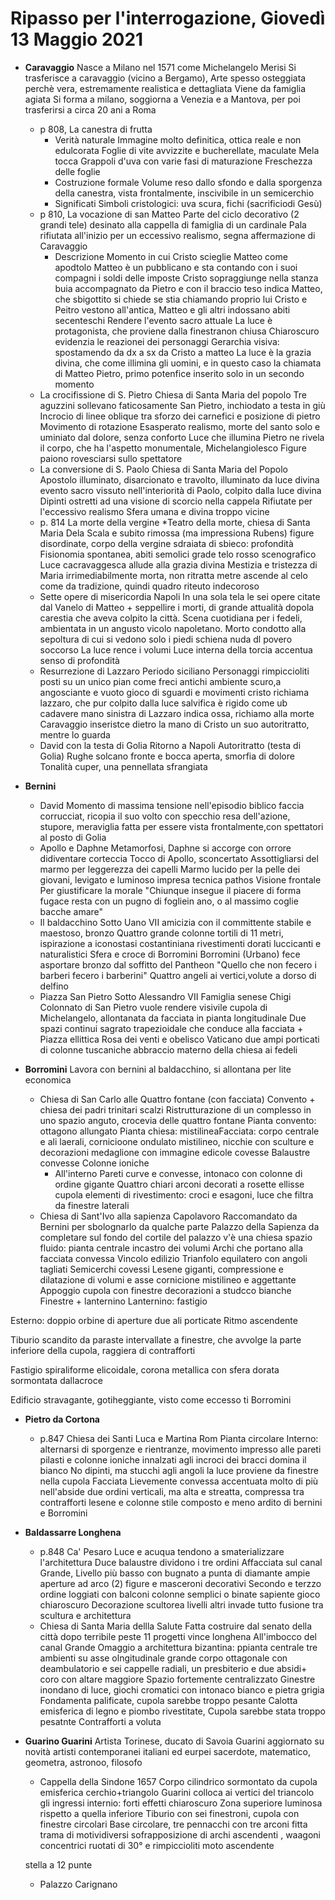 # Ripasso per l'interrogazione, Giovedì 13 Maggio 2021
* **Caravaggio**
Nasce a Milano nel 1571 come Michelangelo Merisi
Si trasferisce a caravaggio (vicino a Bergamo), 
Arte spesso osteggiata perchè vera, estremamente realistica e dettagliata
Viene da famiglia agiata
Si forma a milano, soggiorna a Venezia e a Mantova, per poi trasferirsi a circa 20 ani a Roma
	* p 808, La canestra di frutta
		* Verità naturale
		Immagine molto definitica, ottica reale e non edulcorata
		Foglie di vite avvizzite e bucherellate, maculate
		Mela tocca
		Grappoli d'uva con varie fasi di maturazione
		Freschezza delle foglie
		* Costruzione formale
		 Volume reso dallo sfondo e dalla sporgenza della canestra, vista frontalmente, inscivibile in un semicerchio
		 * Significati
		 Simboli cristologici: uva scura, fichi (sacrificiodi Gesù)
	* p 810, La vocazione di san Matteo
	Parte del ciclo decorativo (2 grandi tele) desinato alla cappella di famiglia di un cardinale
	Pala rifiutata all'inizio per un eccessivo realismo, segna affermazione di Caravaggio
		* Descrizione 
		Momento in cui Cristo scieglie Matteo come apodtolo
		Matteo è un pubblicano e sta contando con i suoi compagni i soldi delle imposte
		Cristo sopraggiunge nella stanza buia accompagnato da Pietro e con il braccio teso indica Matteo, che sbigottito si chiede se stia chiamando proprio lui
		Cristo e Peitro vestono all'antica, Matteo e gli altri indossano abiti secenteschi
		Rendere l'evento sacro attuale
		La luce è protagonista, che proviene dalla finestranon chiusa 
		Chiaroscuro evidenzia le reazionei dei personaggi
		Gerarchia visiva: spostamendo da dx a sx da Cristo a matteo
		La luce è la grazia divina, che come illimina gli uomini, e in questo caso la chiamata di Matteo
		Pietro, primo potenfice inserito solo in un secondo momento
	* La crocifissione di S. Pietro
	 Chiesa di Santa Maria del popolo
	 Tre aguzzini sollevano faticosamente San Pietro, inchiodato a testa in giù
	 Incrocio di linee oblique tra sforzo dei carnefici e posizione di pietro
	Movimento di rotazione
	Esasperato realismo, morte del santo solo e uminiato dal dolore, senza  conforto
	Luce che illumina Pietro ne rivela il corpo, che ha l'aspetto monumentale, Michelangiolesco
	Figure paiono rovesciarsi sullo spettatore
	* La conversione di S. Paolo
	Chiesa di Santa Maria del Popolo
	Apostolo illuminato, disarcionato e travolto, illuminato da luce divina
	evento sacro vissuto nell'interiorità di Paolo, colpito dalla luce divina
	Dipinti ostretti ad una visione di scorcio nella cappela
	Rifiutate per l'eccessivo realismo
	Sfera umana e divina troppo vicine
	* p. 814 La morte della vergine
	*Teatro della morte, chiesa di Santa Maria Dela Scala e subito rimossa (ma impressiona Rubens)
	figure disordinate, corpo della vergine sdraiata di sbieco: profondità 
	Fisionomia spontanea, abiti  semolici
	grade telo rosso scenografico
	Luce cacravaggesca allude alla grazia divina
Mestizia e tristezza di Maria irrimediabilmente morta, non ritratta metre ascende al celo come da tradizione, quindi quadro riteuto indecoroso
	* Sette opere di misericordia
   Napoli
   In una sola tela le sei opere citate dal Vanelo di Matteo + seppellire i morti, di grande attualità dopola carestia che aveva colpito la città.
   Scena cuotidiana per i fedeli, ambientata in un angusto vicolo napoletano.
Morto condotto alla sepoltura di cui si vedono solo i piedi
schiena nuda dl povero soccorso 
La luce rence i volumi 
Luce interna della torcia accentua senso di profondità
	* Resurrezione di Lazzaro
	 Periodo siciliano
	 Personaggi rimpiccioliti
	 posti su un unico pian come freci antichi
	 ambiente scuro,a angosciante e vuoto
	 gioco di sguardi e movimenti
	 cristo richiama lazzaro, che pur colpito dalla luce salvifica è rigido come ub cadavere
	 mano sinistra di Lazzaro indica ossa, richiamo alla morte
	 Caravaggio inseristce dietro la mano di Cristo un suo autoritratto, mentre lo guarda
	* David con la testa di Golia
	Ritorno a Napoli
	Autoritratto (testa di Golia)
	Rughe solcano fronte e bocca aperta, smorfia di dolore
	Tonalità cuper, una pennellata sfrangiata
* **Bernini**
	* David
	Momento di massima tensione nell'episodio biblico
	faccia  corrucciat, ricopia il suo volto con specchio
	resa dell'azione, stupore, meraviglia
	fatta per essere vista frontalmente,con spettatori al posto di Golia
	* Apollo e Daphne
	Metamorfosi, Daphne si accorge con orrore didiventare corteccia
	Tocco di Apollo, sconcertato
	Assottigliarsi del marmo per leggerezza dei capelli
	Marmo lucido per la pelle dei giovani, levigato e luminoso
	impresa tecnica
	pathos
	Visione frontale
	Per giustificare la morale "Chiunque insegue il piacere di forma fugace resta con un pugno di fogliein ano, o al massimo coglie bacche amare"
	* Il baldacchino
	Sotto Uano VII
	amicizia con il committente
	stabile e maestoso, bronzo
	Quattro grande colonne tortili di 11 metri, ispirazione a iconostasi costantiniana
	rivestimenti dorati luccicanti e naturalistici
	Sfera e croce di Borromini
	Borromini (Urbano) fece asportare bronzo dal soffitto del Pantheon
	"Quello che non fecero i barberi fecero i barberini"
	Quattro angeli ai vertici,volute a dorso di delfino
	* Piazza San Pietro
	Sotto Alessandro VII
	Famiglia senese Chigi
	Colonnato di San Pietro
	vuole rendere visivile cupola di Michelangelo, allontanata da facciata in pianta longitudinale
	Due spazi continui
	sagrato trapezioidale che conduce alla facciata + Piazza  ellittica
	Rosa dei venti e obelisco Vaticano
	due ampi porticati di colonne tuscaniche
	abbraccio materno della chiesa ai fedeli 
* **Borromini**
Lavora con bernini al baldacchino, si allontana per lite economica

	* Chiesa di San Carlo alle Quattro fontane (con facciata)
	Convento + chiesa dei padri trinitari scalzi
	Ristrutturazione di un complesso in uno spazio anguto, crocevia delle quattro fontane
	Pianta convento: ottagono allungato
	Pianta chiesa: mistilineaFacciata: corpo centrale e ali laerali, cornicioone ondulato mistilineo, nicchie con sculture e decorazioni
	medaglione con immagine
edicole covesse
Balaustre convesse
Colonne ioniche
		* All'interno
		Pareti curve e convesse, intonaco con colonne di ordine gigante
		Quattro chiari arconi decorati a rosette ellisse cupola 
		elementi di rivestimento: croci e esagoni, luce che filtra da finestre laterali
	* Chiesa di Sant'Ivo alla sapienza
	Capolavoro
	Raccomandato da Bernini per sbolognarlo da qualche parte
Palazzo della Sapienza da completare
sul fondo del cortile del palazzo v'è una chiesa
spazio fluido: pianta centrale
incastro dei volumi
Archi  che portano alla facciata convessa
Vincolo edilizio
Trianfolo equilatero con angoli tagliati
Semicerchi covessi
Lesene giganti, compressione e dilatazione di volumi e asse
cornicione mistilineo e aggettante
Appoggio cupola con finestre
decorazioni a studcco bianche
Finestre + lanternino
Lanternino: fastigio

Esterno: doppio orbine di aperture
due ali porticate
Ritmo ascendente

Tiburio  scandito da paraste intervallate a finestre, che avvolge la parte inferiore della cupola, raggiera di contrafforti

Fastigio spiraliforme elicoidale, corona metallica con sfera dorata sormontata dallacroce

Edificio stravagante, gotiheggiante, visto come eccesso ti Borromini
* **Pietro da Cortona**
	* p.847 Chiesa dei Santi Luca e Martina
	Rom
	Pianta circolare
	Interno: alternarsi di sporgenze e rientranze, movimento impresso alle pareti
	pilasti e colonne ioniche innalzati agli incroci dei bracci
	domina il bianco
	No dipinti, ma stucchi agli angoli 
	la luce proviene da finestre nella cupola
	Facciata
	Lievemente convessa
	accentuata molto di più nell'abside
	due ordini verticali, ma alta e streatta, compressa tra contrafforti
	lesene e colonne
	stile composto e meno ardito di bernini e Borromini
* **Baldassarre Longhena**
	* p.848 Ca' Pesaro
	Luce e acuqua tendono a smaterializzare l'architettura
	Duce balaustre dividono i tre ordini
	Affacciata sul canal Grande,
	Livello più basso con bugnato
	a punta di diamante
	ampie aperture ad arco (2)
	figure e masceroni decorativi
	Secondo e terzzo ordine loggiati con balconi
	colonne semplici o binate
	sapiente gioco chiaroscuro
	Decorazione scultorea livelli altri invade tutto
	fusione tra scultura e architettura
	* Chiesa di Santa Maria dellla Salute
	 Fatta costruire dal senato della città dopo terribile peste
	11 progetti 
	 vince longhena
	All'imbocco del canal Grande
Omaggio a architettura bizantina: ppianta centrale
tre ambienti su asse olngitudinale
grande corpo ottagonale con deambulatorio e sei cappelle radiali, un presbiterio e due absidi+ coro con altare maggiore
Spazio fortemente centralizzato
Ginestre inondano di luce, giochi cromatici con intonaco bianco e pietra grigia
Fondamenta palificate, cupola sarebbe troppo pesante
Calotta emisferica di legno e piombo rivestitate, Cupola sarebbe stata troppo pesatnte
Contrafforti a voluta
* **Guarino Guarini**
Artista Torinese, ducato di Savoia
Guarini aggiornato su novità artisti contemporanei italiani ed eurpei
sacerdote, matematico, geometra, astronoo, filosofo
	* Cappella della Sindone
	1657
	Corpo cilindrico sormontato da cupola emisferica
	cerchio+triangolo
	Guarini colloca ai vertici del triancolo gli ingressi
	internio: forti effetti chiaroscuro
	Zona superiore luminosa rispetto a quella inferiore
	Tiburio con sei finestroni, cupola con finestre circolari
	Base circolare,
	tre pennacchi con tre arconi
	fitta trama di motividiversi
	sofrapposizione di archi ascendenti , waagoni concentrici ruotati di 30° e rimpiccioliti moto ascendente
	
	stella a 12 punte
	* Palazzo Carignano

<!--stackedit_data:
eyJoaXN0b3J5IjpbLTE1Nzk3NjczMjQsMTYyMDcwMjY3MCwtMT
c3NTI1MzAzMSwyMDUyNDgxNzEsMjkzMDAxNjc3LDQzMDUzNTIy
MiwxMzA0NzM0NjMzLDExNzc4NzA3NzksLTU3MzM2NzQ0LDE5Nj
U2Mjk4NSwyMDYzOTcwNzYsLTIxMDIzNTEyODJdfQ==
-->